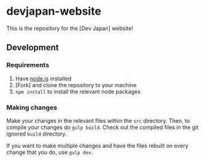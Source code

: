 # devjapan-website

This is the repository for the [Dev Japan] website!

## Development

### Requirements

1. Have [node.js] installed
2. [Fork] and clone the repository to your machine
3. `npm install` to install the relevant node packages

### Making changes

Make your changes in the relevant files within the `src` directory.
Then, to compile your changes do `gulp build`. Check out the compiled files
in the git ignored `build` directory.

If you want to make multiple changes and have the files rebuilt on every
change that you do, use `gulp dev`.

[Dev Japan Tokyo]: https://devjapan.jp
[Node.js]: https://nodejs.org
[CircleCI]: https://circleci.com
